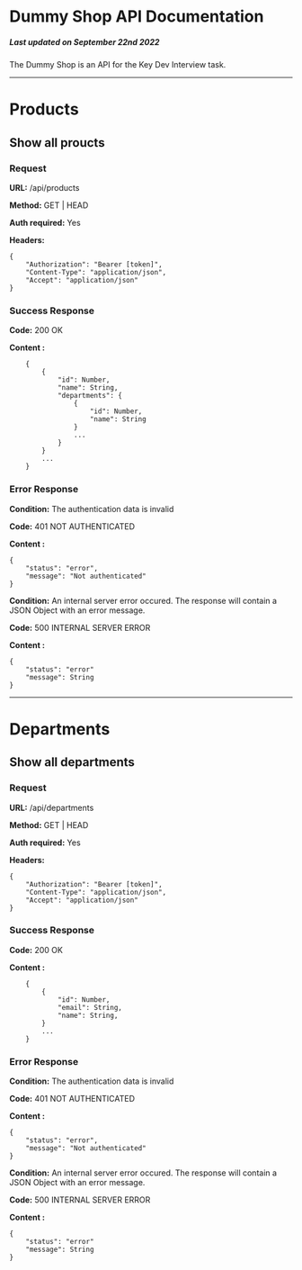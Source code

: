 # Dummy Shop API Documentation
##### Last updated on September 22nd 2022

The Dummy Shop is an API for the Key Dev Interview task.

---

# Products

## Show all proucts

### Request

**URL:** /api/products

**Method:** GET | HEAD

**Auth required:** Yes

**Headers:**

    {
        "Authorization": "Bearer [token]",
        "Content-Type": "application/json",
        "Accept": "application/json"
    }
 
### Success Response

**Code:** 200 OK

**Content :**
```
    {
        {
            "id": Number,
            "name": String,
            "departments": {
                {
                    "id": Number,
                    "name": String
                }
                ...
            }
        }   
        ...
    }
```
### Error Response

**Condition:** The authentication data is invalid

**Code:** 401 NOT AUTHENTICATED

**Content :**

    {
        "status": "error",
        "message": "Not authenticated"
    }
    
**Condition:** An internal server error occured. The response will contain a JSON Object with an error message.

**Code:** 500 INTERNAL SERVER ERROR

**Content :**

    {
        "status": "error"
        "message": String
    }

---

# Departments

## Show all departments

### Request

**URL:** /api/departments

**Method:** GET | HEAD

**Auth required:** Yes

**Headers:**

    {
        "Authorization": "Bearer [token]",
        "Content-Type": "application/json",
        "Accept": "application/json"
    }
 
### Success Response

**Code:** 200 OK

**Content :**
```
    {
        {
            "id": Number,
            "email": String,
            "name": String,
        }   
        ...
    }
```
### Error Response

**Condition:** The authentication data is invalid

**Code:** 401 NOT AUTHENTICATED

**Content :**

    {
        "status": "error",
        "message": "Not authenticated"
    }
    
**Condition:** An internal server error occured. The response will contain a JSON Object with an error message.

**Code:** 500 INTERNAL SERVER ERROR

**Content :**

    {
        "status": "error"
        "message": String
    }
